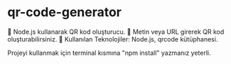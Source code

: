 # qr-code-generator
🎯 Node.js kullanarak QR kod oluşturucu. 
🔹 Metin veya URL girerek QR kod oluşturabilirsiniz.
📌 Kullanılan Teknolojiler: Node.js, qrcode kütüphanesi.

Projeyi kullanmak için terminal kısmına "npm install" yazmanız yeterli.

